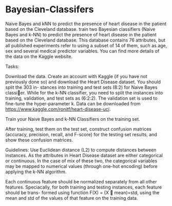 # Bayesian-Classifers
Naive Bayes and kNN to predict the presence of heart disease in the patient based on the Cleveland database.
train two Bayesian classifiers (Naive Bayes and k-NN) to predict the presence of heart disease in the patient based on the Cleveland database. 
This database contains 76 attributes, but all published experiments refer to using a subset of 14 of them, such as age, sex and several medical predictor variables.
You can find more details of the data on the Kaggle website.

Tasks:

Download the data. Create an account with Kaggle (if you have not previously
done so) and download the Heart Disease dataset. You should split the 303 in-
stances into training and test sets (8:2) for Naive Bayes classier. While for the
k-NN classifier, you need to split the instances into training, validation, and test
sets as (6:2:2). The validation set is used to fine-tune the hyper-parameter k. Data
can be downloaded from https://www.kaggle.com/ronitf/heart-disease-uci.

Train your Naive Bayes and k-NN Classifiers on the training set.

After training, test them on the test set, construct confusion matrices (accuracy,
precision, recall, and F-score) for the testing set results, and show these confusion
matrices.

Guidelines:
Use Euclidean distance (L2) to compute distances between instances. As the
attributes in Heart Disease dataset are either categorical or continuous. In the
case of mix of these two, the categorical variables may be mapped to numerical
values (through one-hot encoding) before applying the k-NN algorithm.

Each continuous feature should be normalized separately from all other features.
Speciacally, for both training and testing instances, each feature should be trans-
formed using function F(X) = (X 􀀀 mean)=std, using the mean and std of the
values of that feature on the training data.
